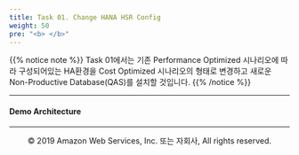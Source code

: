 ```yaml
---
title: Task 01. Change HANA HSR Config
weight: 50
pre: "<b> </b>"
---
```


{{% notice note %}}
Task 01에서는 기존 Performance Optimized 시나리오에 따라 구성되어있는 HA환경을 Cost Optimized 시나리오의 형태로 변경하고 새로운 Non-Productive Database(QAS)를 설치할 것입니다.
{{% /notice %}}

---

#### Demo Architecture

---
<p align="center">
© 2019 Amazon Web Services, Inc. 또는 자회사, All rights reserved.
</p>
